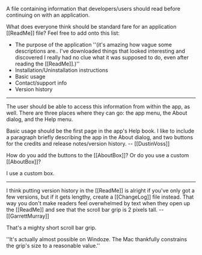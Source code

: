 A file containing information that developers/users should read before continuing on with an application.

What does everyone think should be standard fare for an application [[ReadMe]] file? Feel free to add onto this list:


* The purpose of the application ''(it's amazing how vague some descriptions are.. I've downloaded things that looked interesting and discovered I really had no clue what it was supposed to do, even after reading the [[ReadMe]].)''
* Installation/Uninstallation instructions
* Basic usage
* Contact/support info
* Version history


----

The user should be able to access this information from within the app, as well. There are three places where they can go: the app menu, the About dialog, and the Help menu.

Basic usage should be the first page in the app's Help book. I like to include a paragraph briefly describing the app in the About dialog, and two buttons for the credits and release notes/version history. -- [[DustinVoss]]

How do you add the buttons to the [[AboutBox]]?  Or do you use a custom [[AboutBox]]?

I use a custom box.

----

I think putting version history in the [[ReadMe]] is alright if you've only got a few versions, but if it gets lengthy, create a [[ChangeLog]] file instead. That way you don't make readers feel overwhelmed by text when they open up the [[ReadMe]] and see that the scroll bar grip is 2 pixels tall. -- [[GarrettMurray]]

That's a mighty short scroll bar grip.

''It's actually almost possible on Windoze. The Mac thankfully constrains the grip's size to a reasonable value.''